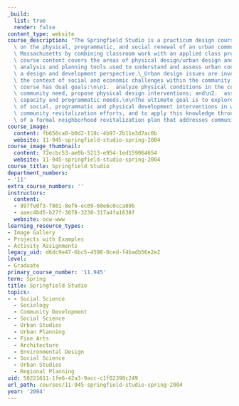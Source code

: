 ```yaml
---
_build:
  list: true
  render: false
content_type: website
course_description: "The Springfield Studio is a practicum design course that focuses\
  \ on the physical, programmatic, and social renewal of an urban community in Springfield,\
  \ Massachusetts by combining classroom work with an applied class project.\_The\
  \ course content covers the areas of physical design/urban design and the related\
  \ analysis and planning tools used to understand and assess urban conditions from\
  \ a design and development perspective.\_Urban design issues are investigated in\
  \ the context of social and economic challenges within the community.\_Thus, the\
  \ course has dual goals:\n\n1.  analyze physical conditions in the community, assess\
  \ community need, propose physical design interventions; and\n2.  assess community\
  \ capacity and programmatic needs.\n\nThe ultimate goal is to explore the integration\
  \ of social, programmatic and physical development interventions in ways that reinforce\
  \ community revitalization efforts, and to apply this knowledge through the development\
  \ of a formal neighborhood revitalization plan that addresses community needs.\n"
course_image:
  content: fb656ca0-b0d2-118c-4b97-2b11e3d7ac0b
  website: 11-945-springfield-studio-spring-2004
course_image_thumbnail:
  content: 72ecbc53-ae0b-5213-e954-1ed159064654
  website: 11-945-springfield-studio-spring-2004
course_title: Springfield Studio
department_numbers:
- '11'
extra_course_numbers: ''
instructors:
  content:
  - 897fe0f3-f801-8ef6-ec09-60e6c0cca89b
  - aaec4bd5-b27f-3078-3230-317a4fa1638f
  website: ocw-www
learning_resource_types:
- Image Gallery
- Projects with Examples
- Activity Assignments
legacy_uid: d6dc9e47-6bc5-4598-0ced-f4badb56e2e2
level:
- Graduate
primary_course_number: '11.945'
term: Spring
title: Springfield Studio
topics:
- - Social Science
  - Sociology
  - Community Development
- - Social Science
  - Urban Studies
  - Urban Planning
- - Fine Arts
  - Architecture
  - Environmental Design
- - Social Science
  - Urban Studies
  - Regional Planning
uid: 50221611-1fe6-42a3-9acc-c1f02398c249
url_path: courses/11-945-springfield-studio-spring-2004
year: '2004'
---
```


